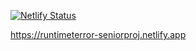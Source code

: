 [![Netlify Status](https://api.netlify.com/api/v1/badges/2fecfbac-729a-499c-90af-ebe5bfbd8ed4/deploy-status)](https://app.netlify.com/sites/runtimeterror-seniorproj/deploys)

https://runtimeterror-seniorproj.netlify.app
